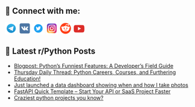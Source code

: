 ## 🔎 Connect with me:
[<img src="https://github.com/bullbesh/bullbesh/blob/main/images/Telegram.png" width="32" height="32" />](https://t.me/bullbesh)
[<img src="https://github.com/bullbesh/bullbesh/blob/main/images/VK.png" width="32" height="32" />](https://vk.com/bullbesh)
[<img src="https://github.com/bullbesh/bullbesh/blob/main/images/Twitter.png" width="32" height="32" />](https://twitter.com/bullbesh1)
[<img src="https://github.com/bullbesh/bullbesh/blob/main/images/Instagram.png" width="32" height="32" />](https://www.instagram.com/bullbesh)
[<img src="https://github.com/bullbesh/bullbesh/blob/main/images/Reddit.png" width="32" height="32" />](https://www.reddit.com/user/bullbesh)
[<img src="https://github.com/bullbesh/bullbesh/blob/main/images/YouTube.png" width="32" height="32" />](https://www.youtube.com/channel/UCtfjRs6uzgq5mfm8S06WTcg)

## 📕 Latest r/Python Posts
<!-- BLOG-POST-LIST:START -->
- [Blogpost: Python’s Funniest Features: A Developer’s Field Guide](https://www.reddit.com/r/Python/comments/1o211ed/blogpost_pythons_funniest_features_a_developers/)
- [Thursday Daily Thread: Python Careers, Courses, and Furthering Education!](https://www.reddit.com/r/Python/comments/1o1rea5/thursday_daily_thread_python_careers_courses_and/)
- [Just launched a data dashboard showing when and how I take photos](https://www.reddit.com/r/Python/comments/1o1qqhu/just_launched_a_data_dashboard_showing_when_and/)
- [FastAPI Quick Template – Start Your API or SaaS Project Faster](https://www.reddit.com/r/Python/comments/1o1q7tz/fastapi_quick_template_start_your_api_or_saas/)
- [Craziest python projects you know?](https://www.reddit.com/r/Python/comments/1o1pqgf/craziest_python_projects_you_know/)
<!-- BLOG-POST-LIST:END -->
